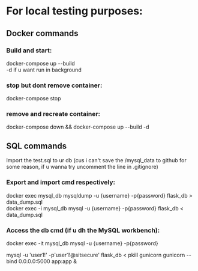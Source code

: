 # For local testing purposes:
## Docker commands
### Build and start:
docker-compose up --build  
-d if u want run in background

### stop but dont remove container:
docker-compose stop

### remove and recreate container:
docker-compose down && docker-compose up --build -d

## SQL commands
Import the test.sql to ur db (cus i can't save the /mysql_data to github for some reason, if u wanna try uncomment the line in .gitignore)
### Export and import cmd respectively:
docker exec mysql_db mysqldump -u {username} -p{password} flask_db > data_dump.sql  
docker exec -i mysql_db mysql -u {username} -p{password} flask_db < data_dump.sql

### Access the db cmd (if u dh the MySQL workbench):
docker exec -it mysql_db mysql -u {username} -p{password}


mysql -u 'user1!' -p'user1!@sitsecure' flask_db < 
pkill gunicorn
gunicorn --bind 0.0.0.0:5000 app:app &